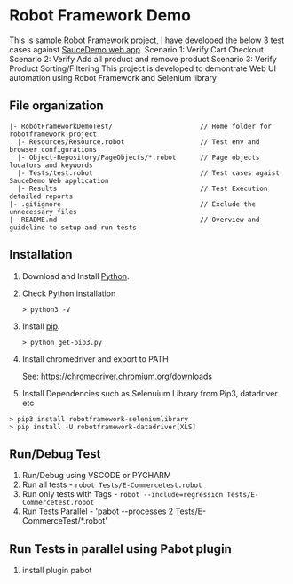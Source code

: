 # Robot Framework Demo

This is sample Robot Framework project, I have developed the below 3 test cases against [SauceDemo web app]( https://www.saucedemo.com).
    Scenario 1: Verify Cart Checkout
    Scenario 2: Verify Add all product and remove product
    Scenario 3: Verify Product Sorting/Filtering
This project is developed to demontrate Web UI automation using Robot Framework and Selenium library


## File organization
```
|- RobotFrameworkDemoTest/                      // Home folder for robotframework project
  |- Resources/Resource.robot                   // Test env and browser configurations
  |- Object-Repository/PageObjects/*.robot      // Page objects locators and keywords
  |- Tests/test.robot                           // Test cases agaist SauceDemo Web application
  |- Results                                    // Test Execution detailed reports
|- .gitignore                                   // Exclude the unnecessary files
|- README.md                                    // Overview and guideline to setup and run tests
```

## Installation
1. Download and Install [Python](https://www.python.org/downloads/).
2. Check Python installation

    `> python3 -V`

3. Install [pip](https://pip.pypa.io/en/stable/installation/).

    `> python get-pip3.py`

4. Install chromedriver and export to PATH

    See: https://chromedriver.chromium.org/downloads

5. Install Dependencies such as Selenuium Library from Pip3, datadriver etc

```
> pip3 install robotframework-seleniumlibrary
> pip install -U robotframework-datadriver[XLS]

```


## Run/Debug Test
1. Run/Debug using VSCODE or PYCHARM
2. Run all tests - `robot Tests/E-Commercetest.robot `
3. Run only tests with Tags - `robot --include=regression Tests/E-Commercetest.robot `
4. Run Tests Parallel - 'pabot --processes 2 Tests/E-CommerceTest/*.robot'



## Run Tests in parallel using Pabot plugin
1. install plugin pabot